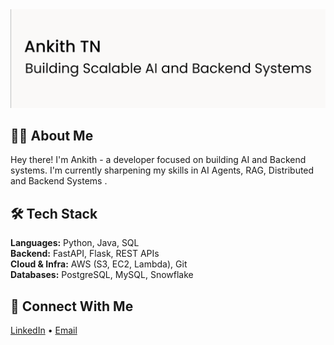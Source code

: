 <img src="https://github.com/ankithtn/ankithtn/blob/main/github_banner1.png" alt="banner" width = 1000 />
<br>

##  👨‍💻 About Me
Hey there! I'm Ankith - a developer focused on building AI and Backend systems. I'm currently sharpening my skills in AI Agents, RAG, Distributed and Backend Systems  .
<br>

## 🛠️ Tech Stack

**Languages:** Python, Java, SQL  
**Backend:** FastAPI, Flask, REST APIs  
**Cloud & Infra:** AWS (S3, EC2, Lambda), Git  
**Databases:** PostgreSQL, MySQL, Snowflake

## 🤝 Connect With Me

[LinkedIn](https://www.linkedin.com/in/ankithtn/) • [Email](mailto:ankithtn2003@gmail.com)
